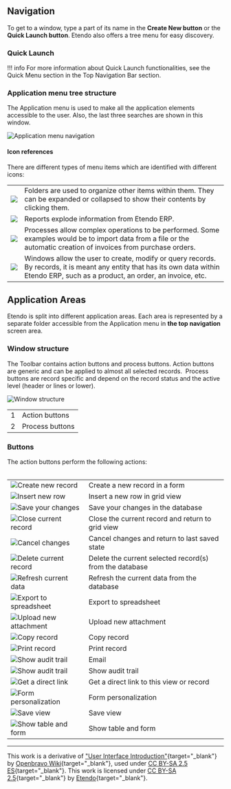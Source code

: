 ## Navigation 


To get to a window, type a part of its name in the **Create New button** or the **Quick Launch button**. Etendo also offers a tree menu for easy discovery.

### Quick Launch

!!! info
    For more information about Quick Launch functionalities, see the Quick Menu section in the Top Navigation Bar section.


### Application menu tree structure

The Application menu is used to make all the application elements accessible to the user. Also, the last three searches are shown in this window.

![Application menu navigation](/docs.etendo.software/assets/drive/15OtgKjJ76XdA_PLUgQIY21SLVtSU-34j.png)

#### Icon references

There are different types of menu items which are identified with different icons:

|     |     |
| --- | --- |
| ![](/docs.etendo.software/assets/drive/1apop_xv-FUNdRrbFRKYftecCOtoNPBsW.png ) | Folders are used to organize other items within them. They can be expanded or collapsed to show their contents by clicking them. |
| ![](/docs.etendo.software/assets/drive/1NRP6x7Skj7LAT4mVS3QtloWPHncJGIQD.png) | Reports explode information from Etendo ERP. |
| ![](/docs.etendo.software/assets/drive/19YyKApp-ccjaq7vy_2NkpEtEOimOU1jW.png) | Processes allow complex operations to be performed. Some examples would be to import data from a file or the automatic creation of invoices from purchase orders. |
| ![](/docs.etendo.software/assets/drive/1uO4tHOiBKtbZC9303O3-we-NWVlYLgQx.png) | Windows allow the user to create, modify or query records. By records, it is meant any entity that has its own data within Etendo ERP, such as a product, an order, an invoice, etc. |

## Application Areas 

Etendo is split into different application areas. Each area is represented by a separate folder accessible from the Application menu in **the top navigation** screen area.

### Window structure

The Toolbar contains action buttons and process buttons. Action buttons are generic and can be applied to almost all selected records.  Process buttons are record specific and depend on the record status and the active level (header or lines or lower).

![Window structure](/docs.etendo.software/assets/drive/14FFpTaeNhX8GcezEMlHcoECXHqw_6hqT.png)

|     |     |
| --- | --- |
| 1   | Action buttons |
| 2   | Process buttons |

### Buttons

The action buttons perform the following actions:   
 

|     |     |
| --- | --- |
| ![Create new record](/docs.etendo.software/assets/drive/1GKlIMPwsdJGcBxlsAaPPA1JKLtltwKtE.png) | Create a new record in a form 
| ![Insert new row](/docs.etendo.software/assets/drive/1Y1C3_1wbieXR4kT8N5m8R0U2mkXw5kdG.png) | Insert a new row in grid view 
| ![Save your changes](/docs.etendo.software/assets/drive/1XhR2JA823h4QSC0WDHjFZBsu_vfwf0OH.png) | Save your changes in the database 
| ![Close current record](/docs.etendo.software/assets/drive/1dBa6cXcbn42LpfdNixq_vTi6sXfd8Keq.png) | Close the current record and return to grid view 
| ![Cancel changes](/docs.etendo.software/assets/drive/1NsE9zY7TiPoUgYIQ8UppUVObXUKVVY4S.png) | Cancel changes and return to last saved state 
| ![Delete current record](/docs.etendo.software/assets/drive/1d4lwOizdurcc-TbeKyf-hHr9AoiybAVN.png) | Delete the current selected record(s) from the database |
| ![Refresh current data](/docs.etendo.software/assets/drive/1VYT35K3_gln6IhYBW8H9L5Qj-fQ_2zMS.png) | Refresh the current data from the database 
| ![Export to spreadsheet](/docs.etendo.software/assets/drive/1DiWO0xVHHDOOX1VubqN2jTCUllOwLpaF.png) | Export to spreadsheet 
| ![Upload new attachment](/docs.etendo.software/assets/drive/1GpERUp_lqI33tTyeajqKkwBmuMlDqhwH.png) | Upload new attachment 
| ![Copy record](/docs.etendo.software/assets/drive/1KC4OssTS5KT53zrp6-x7IjLk7af6Wa7x.png) | Copy record 
| ![Print record](/docs.etendo.software/assets/drive/12xqXpyWebW_9nS51oKncFUuMKL_3XPMs.png) | Print record 
| ![Show audit trail](/docs.etendo.software/assets/drive/1cOwiLhDDaipaNp8WUoZ_YV2KK0M9jNmM.png) | Email 
| ![Show audit trail](/docs.etendo.software/assets/drive/16ZwtS_WTw9JN2rgMXqztMl-30PufisGJ.png) | Show audit trail 
| ![Get a direct link](/docs.etendo.software/assets/drive/1cNvwjtP2gv3q0IcLr7WzK-dzqJePnFdK.png) | Get a direct link to this view or record 
| ![Form personalization](/docs.etendo.software/assets/drive/1QttVniwTrd0JC-QabYjnXzunnC9dIZx1.png) | Form personalization 
| ![Save view](/docs.etendo.software/assets/drive/1DEpV-kFC2K9JvhSD0eeEhgjPFcM7bi6W.png) | Save view |.png
| ![Show table and form](/docs.etendo.software/assets/drive/1kSNsODGVIbTbEDzYRDqR_LqCVKk0_sXp.png) | Show table and form |.png

---
This work is a derivative of ["User Interface Introduction"](http://wiki.openbravo.com/wiki/User_Interface_Introduction){target="_blank"} by [Openbravo Wiki](http://wiki.openbravo.com/wiki/Welcome_to_Openbravo){target="_blank"}, used under [CC BY-SA 2.5 ES](https://creativecommons.org/licenses/by-sa/2.5/es/){target="_blank"}. This work is licensed under [CC BY-SA 2.5](https://creativecommons.org/licenses/by-sa/2.5/){target="_blank"} by [Etendo](https://etendo.software){target="_blank"}.